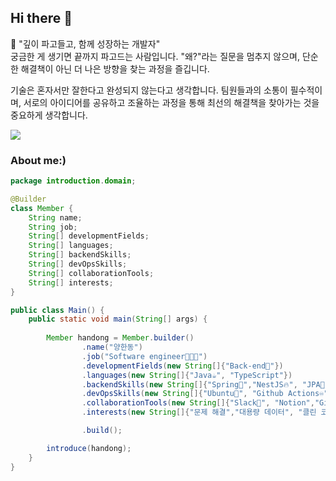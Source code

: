 ## Hi there 👋

🚀 "깊이 파고들고, 함께 성장하는 개발자" <br/>
궁금한 게 생기면 끝까지 파고드는 사람입니다.
"왜?"라는 질문을 멈추지 않으며, 단순한 해결책이 아닌 더 나은 방향을 찾는 과정을 즐깁니다.

기술은 혼자서만 잘한다고 완성되지 않는다고 생각합니다.
팀원들과의 소통이 필수적이며, 서로의 아이디어를 공유하고 조율하는 과정을 통해 최선의 해결책을 찾아가는 것을 중요하게 생각합니다.
 


<a href="https://velog.io/@yhd1101/posts">
    <img src="https://img.shields.io/badge/Velog-20C997?style=flat-square&logo=Velog&logoColor=FFFFFF"/>
</a>
 
### **About me:)**

``` java
package introduction.domain;

@Builder
class Member {
    String name;
    String job;
    String[] developmentFields;
    String[] languages;
    String[] backendSkills;
    String[] devOpsSkills;
    String[] collaborationTools;
    String[] interests;
}

public class Main() {
    public static void main(String[] args) {
    
        Member handong = Member.builder()
                .name("양한동")
                .job("Software engineer🧑🏽‍💻")
                .developmentFields(new String[]{"Back-end🔭"})
                .languages(new String[]{"Java☕", "TypeScript"})
                .backendSkills(new String[]{"Spring🌱","NestJS🔥", "JPA🔧", "TypeOrm🔍","MyBatis🦤", "Junit5️⃣","Gradle🐘"})
                .devOpsSkills(new String[]{"Ubuntu🐺", "Github Actions♾️", "MariaDB🦭", "Docker🐋", "AWS EC2☁️", "S3", "CodeDeploy, PostgreSQL🐘"})
                .collaborationTools(new String[]{"Slack📑", "Notion","Git", "Intellij"})
                .interests(new String[]{"문제 해결","대용량 데이터", "클린 코드", "백엔드 아키텍처", "성장", "기술 공유"})

                .build();

        introduce(handong);
    }
}

```


